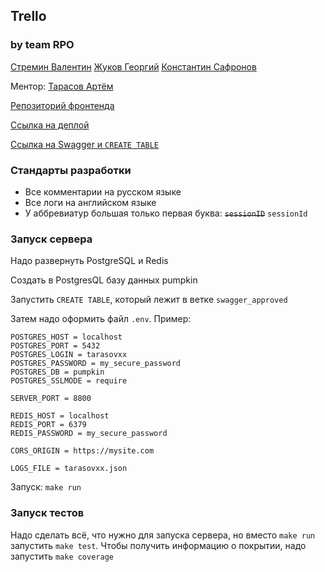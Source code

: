 ## Trello

### by team RPO

[Стремин Валентин](https://github.com/supchaser)
[Жуков Георгий](https://github.com/dedxyk594)
[Константин Сафронов](https://github.com/kosafronov)

Ментор: [Тарасов Артём](https://github.com/tarasovxx)

[Репозиторий фронтенда](https://github.com/frontend-park-mail-ru/2024_2_RPO)

[Ссылка на деплой](http://109.120.180.70:8002)

[Ссылка на Swagger и `CREATE TABLE`](https://github.com/go-park-mail-ru/2024_2_RPO/tree/swagger_approved)

### Стандарты разработки

* Все комментарии на русском языке
* Все логи на английском языке
* У аббревиатур большая только первая буква: ~~`sessionID`~~ `sessionId`

### Запуск сервера

Надо развернуть PostgreSQL и Redis

Создать в PostgresQL базу данных pumpkin

Запустить `CREATE TABLE`, который лежит в ветке `swagger_approved`

Затем надо оформить файл `.env`. Пример:

```
POSTGRES_HOST = localhost
POSTGRES_PORT = 5432
POSTGRES_LOGIN = tarasovxx
POSTGRES_PASSWORD = my_secure_password
POSTGRES_DB = pumpkin
POSTGRES_SSLMODE = require

SERVER_PORT = 8800

REDIS_HOST = localhost
REDIS_PORT = 6379
REDIS_PASSWORD = my_secure_password

CORS_ORIGIN = https://mysite.com

LOGS_FILE = tarasovxx.json
```

Запуск: `make run`

### Запуск тестов

Надо сделать всё, что нужно для запуска сервера, но вместо `make run` запустить `make test`. Чтобы получить информацию о покрытии, надо запустить `make coverage`
